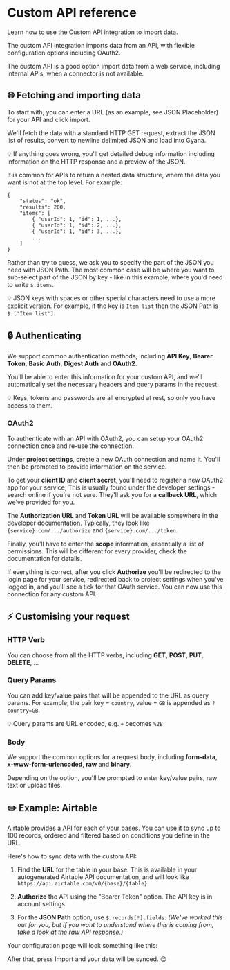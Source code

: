 # Custom API reference

Learn how to use the Custom API integration to import data.

The custom API integration imports data from an API, with flexible configuration options including OAuth2.

The custom API is a good option import data from a web service, including internal APIs, when a connector is not available.

## 🌐 Fetching and importing data

To start with, you can enter a URL (as an example, see JSON Placeholder) for your API and click import.

We'll fetch the data with a standard HTTP GET request, extract the JSON list of results, convert to newline delimited JSON and load into Gyana.

💡 If anything goes wrong, you'll get detailed debug information including information on the HTTP response and a preview of the JSON.

It is common for APIs to return a nested data structure, where the data you want is not at the top level. For example:

```
{ 
    "status": "ok",
    "results": 200,
    "items": [
        { "userId": 1, "id": 1, ...},
        { "userId": 1, "id": 2, ...},
        { "userId": 1, "id": 3, ...},
        ...
    ]
}
```

Rather than try to guess, we ask you to specify the part of the JSON you need with JSON Path. The most common case will be where you want to sub-select part of the JSON by key - like in this example, where you'd need to write `$.items`.

💡 JSON keys with spaces or other special characters need to use a more explicit version. For example, if the key is `Item list` then the JSON Path is `$.['Item list']`.

## 🔒 Authenticating

We support common authentication methods, including **API Key**, **Bearer Token**, **Basic Auth**, **Digest Auth** and **OAuth2**.

You'll be able to enter this information for your custom API, and we'll automatically set the necessary headers and query params in the request.

💡 Keys, tokens and passwords are all encrypted at rest, so only you have access to them.

### OAuth2

To authenticate with an API with OAuth2, you can setup your OAuth2 connection once and re-use the connection.

Under **project settings**, create a new OAuth connection and name it. You'll then be prompted to provide information on the service.

To get your **client ID** and **client secret**, you'll need to register a new OAuth2 app for your service, This is usually found under the developer settings - search online if you're not sure. They'll ask you for a **callback URL**, which we've provided for you.

The **Authorization URL** and **Token URL** will be available somewhere in the developer documentation. Typically, they look like `{service}.com/.../authorize` and `{service}.com/.../token`.

Finally, you'll have to enter the **scope** information, essentially a list of permissions. This will be different for every provider, check the documentation for details.

If everything is correct, after you click **Authorize** you'll be redirected to the login page for your service, redirected back to project settings when you've logged in, and you'll see a tick for that OAuth service. You can now use this connection for any custom API.

## ⚡️ Customising your request

### HTTP Verb

You can choose from all the HTTP verbs, including **GET**, **POST**, **PUT**, **DELETE**, ...

### Query Params

You can add key/value pairs that will be appended to the URL as query params. For example, the pair key = `country`, value = `GB` is appended as `?country=GB`.

💡 Query params are URL encoded, e.g. `+` becomes `%2B`

### Body

We support the common options for a request body, including **form-data**, **x-www-form-urlencoded**, **raw** and **binary**.

Depending on the option, you'll be prompted to enter key/value pairs, raw text or upload files.

## ✏️ Example: Airtable

Airtable provides a API for each of your bases. You can use it to sync up to 100 records, ordered and filtered based on conditions you define in the URL.

Here's how to sync data with the custom API:

1.  Find the **URL** for the table in your base. This is available in your autogenerated Airtable API documentation, and will look like `https://api.airtable.com/v0/{base}/{table}`
    
2.  **Authorize** the API using the "Bearer Token" option. The API key is in account settings.
    
3.  For the **JSON Path** option, use `$.records[*].fields`. _(We've worked this out for you, but if you want to understand where this is coming from, take a look at the raw API response.)_
    

Your configuration page will look something like this:

After that, press Import and your data will be synced. 😊